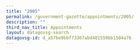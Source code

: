 ```yaml
---
title: "2005"
permalink: /government-gazette/appointments/2005/
description: ""
third_nav_title: Appointments
layout: datagovsg-search
datagovsg-id: d_a57be9bbf73367abd481559bb1504a76
---
```

